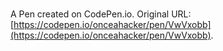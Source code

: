 # 

A Pen created on CodePen.io. Original URL: [https://codepen.io/onceahacker/pen/VwVxobb](https://codepen.io/onceahacker/pen/VwVxobb).

